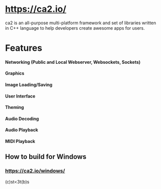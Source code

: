 # https://ca2.io/

ca2 is an all-purpose multi-platform framework and set of libraries written in C++ language to help developers create awesome apps for users.

# Features

#### Networking (Public and Local Webserver, Websockets, Sockets)
#### Graphics
#### Image Loading/Saving
#### User Interface
#### Theming
#### Audio Decoding
#### Audio Playback
#### MIDI Playback

## How to build for Windows

### https://ca2.io/windows/

(c)st<3t(b)s



